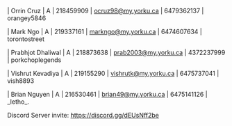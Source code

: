 | Orrin Cruz | A       | 218459909 | ocruz98@my.yorku.ca | 6479362137 | orangey5846

| Mark Ngo   | A       | 219337161 | markngo@my.yorku.ca | 6474607634 | torontostreet

| Prabhjot Dhaliwal | A | 218873638 | prab2003@my.yorku.ca | 4372237999 | porkchoplegends

| Vishrut Kevadiya | A | 219155290 | vishrutk@my.yorku.ca | 6475737041 | vish8893

| Brian Nguyen | A | 216530461 | brian49@my.yorku.ca | 6475141126 | \_letho\_.

Discord Server invite: https://discord.gg/dEUsNff2be
